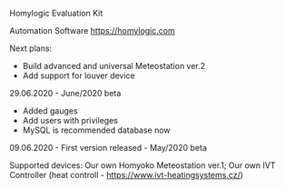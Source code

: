 Homylogic Evaluation Kit

Automation Software
https://homylogic.com


Next plans:
- Build advanced and universal Meteostation ver.2
- Add support for louver device


29.06.2020 - June/2020 beta
- Added gauges
- Add users with privileges
- MySQL is recommended database now


09.06.2020 - First version released - May/2020 beta

Supported devices:
  Our own Homyoko Meteostation ver.1;
  Our own IVT Controller (heat controll - https://www.ivt-heatingsystems.cz/)


